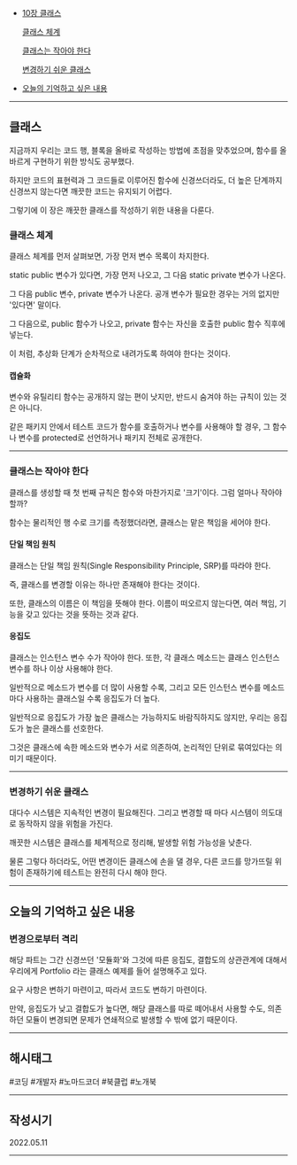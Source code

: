 - [10장 클래스 ](#클래스)
    
    [클래스 체계](#클래스-체계)

    [클래스는 작아야 한다](#클래스는-작아야-한다)

    [변경하기 쉬운 클래스](#변경하기-쉬운-클래스)

- [오늘의 기억하고 싶은 내용](#오늘의-기억하고-싶은-내용)

***

## 클래스

지금까지 우리는 코드 행, 블록을 올바로 작성하는 방법에 초점을 맞추었으며, 함수를 올바르게 구현하기 위한 방식도 공부했다.

하지만 코드의 표현력과 그 코드들로 이루어진 함수에 신경쓰더라도, 더 높은 단계까지 신경쓰지 않는다면 깨끗한 코드는 유지되기 어렵다.

그렇기에 이 장은 깨끗한 클래스를 작성하기 위한 내용을 다룬다.

### 클래스 체계

클래스 체계를 먼저 살펴보면, 가장 먼저 변수 목록이 차지한다.

static public 변수가 있다면, 가장 먼저 나오고, 그 다음 static private 변수가 나온다.

그 다음 public 변수, private 변수가 나온다. 공개 변수가 필요한 경우는 거의 없지만 '있다면' 말이다.

그 다음으로, public 함수가 나오고, private 함수는 자신을 호출한 public 함수 직후에 넣는다.

이 처럼, 추상화 단계가 순차적으로 내려가도록 하여야 한다는 것이다.

#### 캡슐화

변수와 유틸리티 함수는 공개하지 않는 편이 낫지만, 반드시 숨겨야 하는 규칙이 있는 것은 아니다.

같은 패키지 안에서 테스트 코드가 함수를 호출하거나 변수를 사용해야 할 경우, 그 함수나 변수를 protected로 선언하거나 패키지 전체로 공개한다.

***

### 클래스는 작아야 한다

클래스를 생성할 때 첫 번째 규칙은 함수와 마찬가지로 '크기'이다.  그럼 얼마나 작아야할까?

함수는 물리적인 행 수로 크기를 측정했더라면, 클래스는 맡은 책임을 세어야 한다.

#### 단일 책임 원칙

클래스는 단일 책임 원칙(Single Responsibility Principle, SRP)를 따라야 한다.

즉, 클래스를 변경할 이유는 하나만 존재해야 한다는 것이다.

또한, 클래스의 이름은 이 책임을 뜻해야 한다. 이름이 떠오르지 않는다면, 여러 책임, 기능을 갖고 있다는 것을 뜻하는 것과 같다.


#### 응집도

클래스는 인스턴스 변수 수가 작아야 한다. 또한, 각 클래스 메소드는 클래스 인스턴스 변수를 하나 이상 사용해야 한다.

일반적으로 메소드가 변수를 더 많이 사용할 수록, 그리고 모든 인스턴스 변수를 메소드마다 사용하는 클래스일 수록 응집도가 더 높다.

일반적으로 응집도가 가장 높은 클래스는 가능하지도 바람직하지도 않지만, 우리는 응집도가 높은 클래스를 선호한다.

그것은 클래스에 속한 메소드와 변수가 서로 의존하여, 논리적인 단위로 묶여있다는 의미기 때문이다.

***

### 변경하기 쉬운 클래스

대다수 시스템은 지속적인 변경이 필요해진다. 그리고 변경할 때 마다 시스템이 의도대로 동작하지 않을 위험을 가진다.

깨끗한 시스템은 클래스를 체계적으로 정리해, 발생할 위험 가능성을 낮춘다.

물론 그렇다 하더라도, 어떤 변경이든 클래스에 손을 댈 경우, 다른 코드를 망가뜨릴 위험이 존재하기에 테스트는 완전히 다시 해야 한다.

***

## 오늘의 기억하고 싶은 내용

### 변경으로부터 격리

해당 파트는 그간 신경쓰던 '모듈화'와 그것에 따른 응집도, 결합도의 상관관계에 대해서 우리에게 Portfolio 라는 클래스 예제를 들어 설명해주고 있다.

요구 사항은 변하기 마련이고, 따라서 코드도 변하기 마련이다.

만약, 응집도가 낮고 결합도가 높다면, 해당 클래스를 따로 떼어내서 사용할 수도, 의존하던 모듈이 변경되면 문제가 연쇄적으로 발생할 수 밖에 없기 때문이다.

***

## 해시태그 ##
#코딩 #개발자 #노마드코더 #북클럽 #노개북

***

## 작성시기 ##
2022.05.11

***